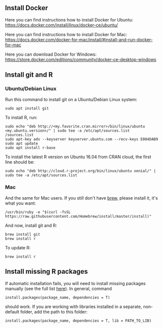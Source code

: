 ## Install Docker

Here you can find instructions how to install Docker for Ubuntu:  https://docs.docker.com/install/linux/docker-ce/ubuntu/

Here you can find instructions how to install Docker for Mac: https://docs.docker.com/docker-for-mac/install/#install-and-run-docker-for-mac

Here you can download Docker for Windows: https://store.docker.com/editions/community/docker-ce-desktop-windows


## Install git and R

### Ubuntu/Debian Linux

Run this command to install git on a Ubuntu/Debian Linux system:
```
sudo apt install git
```

To install R, run:
```
sudo echo "deb http://<my.favorite.cran.mirror>/bin/linux/ubuntu <my.ubuntu.version>/" | sudo tee -a /etc/apt/sources.list
/sources.list
sudo apt-key adv --keyserver keyserver.ubuntu.com --recv-keys E084DAB9
sudo apt update
sudo apt install r-base
```

To install the latest R version on Ubuntu 16.04 from CRAN cloud, the first line should be:
```
sudo echo "deb http://cloud.r-project.org/bin/linux/ubuntu xenial/" | sudo tee -a /etc/apt/sources.list
```
### Mac

And the same for Mac users. If you still don't have [brew](https://brew.sh/), please install it, it's what you want:
```
/usr/bin/ruby -e "$(curl -fsSL https://raw.githubusercontent.com/Homebrew/install/master/install)"
```
And now, install git and R: 
```
brew install git
brew install r
```

To update R: 
```
brew install r
```
## Install missing R packages

If automatic installation fails, you will need to install missing packages manually (see the full list [here](https://github.com/gimelbrantlab/magic/blob/master/Dependencies.md)). In general, command 
```
install.packages(package_name, dependencies = T)
```
should work. If you are working with libraries installed in a separate, non-default folder, add the path to this folder:
```
install.packages(package_name, dependencies = T, lib = PATH_TO_LIB)
```
